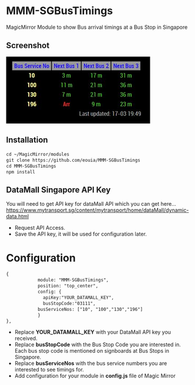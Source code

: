 # MMM-SGBusTimings
MagicMirror Module to show Bus arrival timings at a Bus Stop in Singapore

## Screenshot
![SG Buses Screenshot](SGBuses_screenshot.JPG)

## Installation
```
cd ~/MagicMirror/modules
git clone https://github.com/eouia/MMM-SGBusTimings
cd MMM-SGBusTimings
npm install
```
## DataMall Singapore API Key
You will need to get API key for dataMall API which you can get here...
https://www.mytransport.sg/content/mytransport/home/dataMall/dynamic-data.html
* Request API Access.
* Save the API key, it will be used for configuration later. 

# Configuration
```
{
    		module: "MMM-SGBusTimings",
    		position: "top_center",
    		config: {
			  apiKey:"YOUR_DATAMALL_KEY",
			  busStopCode:"03111",
    		busServiceNos: ["10", "100","130","196"]
    		}
},
```
* Replace **YOUR_DATAMALL_KEY** with your DataMall API key you received.
* Replace **busStopCode** with the Bus Stop Code you are interested in. Each bus stop code is mentioned on signboards at Bus Stops in Singapore.
* Replace **busServiceNos** with the bus service numbers you are interested to see timings for.
* Add configuration for your module in **config.js** file of Magic Mirror

